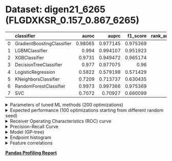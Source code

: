 # Dataset: digen21_6265 (FLGDXKSR_0.157_0.867_6265)

|    | classifier                 |   auroc |    auprc |   f1_score |   rank_auroc |   rank_auprc |   rank_f1 |
|---:|:---------------------------|--------:|---------:|-----------:|-------------:|-------------:|----------:|
|  0 | GradientBoostingClassifier | 0.98065 | 0.977145 |   0.975369 |            3 |            3 |         1 |
|  1 | LGBMClassifier             | 0.994   | 0.994107 |   0.951923 |            2 |            2 |         5 |
|  2 | XGBClassifier              | 0.9731  | 0.949472 |   0.965174 |            5 |            5 |         3 |
|  3 | DecisionTreeClassifier     | 0.977   | 0.977075 |   0.96     |            4 |            3 |         4 |
|  4 | LogisticRegression         | 0.5822  | 0.579198 |   0.571429 |            8 |            8 |         8 |
|  5 | KNeighborsClassifier       | 0.7209  | 0.713737 |   0.630435 |            6 |            6 |         7 |
|  6 | RandomForestClassifier     | 0.9973  | 0.997366 |   0.975369 |            1 |            1 |         1 |
|  7 | SVC                        | 0.7072  | 0.70927  |   0.660099 |            7 |            7 |         6 |


<details>
<summary>Parameters of tuned ML methods (200 optimizations)</summary>


```
GradientBoostingClassifier(learning_rate=0.1106929494554916, loss='exponential',
                           max_depth=7, min_samples_leaf=5, n_iter_no_change=12,
                           random_state=6265, tol=1e-07,
                           validation_fraction=0.03)
LGBMClassifier(boosting_type='dart', deterministic=True, force_row_wise=True,
               max_depth=9, metric='binary_logloss', n_estimators=94, n_jobs=1,
               num_leaves=512, objective='binary', random_state=6265)
XGBClassifier(alpha=4.3414646668044926e-05, base_score=0.5, booster='gbtree',
              colsample_bylevel=1, colsample_bynode=1, colsample_bytree=1,
              eta=0.010336218004207712, eval_metric='logloss', gamma=0.4,
              gpu_id=-1, importance_type='gain', interaction_constraints='',
              learning_rate=0.0103362184, max_delta_step=0, max_depth=7,
              min_child_weight=1, missing=nan, monotone_constraints='()',
              n_estimators=48, n_jobs=1, nthread=1, num_parallel_tree=1,
              random_state=6265, reg_alpha=4.34146459e-05,
              reg_lambda=0.00025987277784335366, scale_pos_weight=1,
              subsample=1, tree_method='exact', use_label_encoder=False,
              validate_parameters=1, ...)
DecisionTreeClassifier(criterion='entropy', max_depth=5, min_samples_leaf=2,
                       min_samples_split=15, random_state=6265)
LogisticRegression(C=4.115025362221138, random_state=6265, solver='newton-cg')
KNeighborsClassifier(n_neighbors=22, p=1, weights='distance')
RandomForestClassifier(max_depth=5, max_features=None, min_samples_leaf=3,
                       min_samples_split=5, n_estimators=16, random_state=6265)
SVC(C=83.92431666168372, coef0=3.1, degree=4, gamma='auto', probability=True,
    random_state=6265, tol=3.494335882884236e-05)
```

</details>

<details>
<summary>Expected performance (100 optimizations starting from different random seed)</summary>
<img src='digen21_6265-box.svg' width=40% />
</details>

<details>
<summary>Receiver Operating Characteristics (ROC) curve</summary>
<img src='digen21_6265-roc.svg' width=40% />
</details>

<details>
<summary>Precision-Recall Curve</summary>
<img src='digen21_6265-prc.svg' width=40% />
</details>

<details>
<summary>Model (GP-tree)</summary>
<img src='digen21_6265-model.svg' height=10% />
</details>

<details>
<summary>Endpoint histogram</summary>
<img src='digen21_6265-endpoint.svg' width=40% />
</details>

<details>
<summary>Feature correlations</summary>
<img src='digen21_6265-corr.svg' width=40% />
</details>

[**Pandas Profiling Report**](https://epistasislab.github.io/digen/profile/digen21_6265.html)